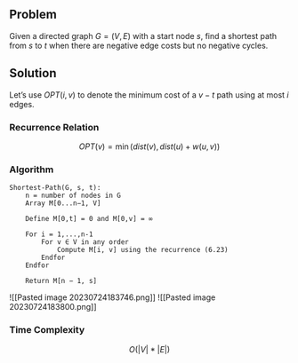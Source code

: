 ## Problem
Given a directed graph $G=(V,E)$ with a start node $s$, find a shortest path from $s$ to $t$ when there are negative edge costs but no negative cycles.
## Solution
Let’s use $OPT(i, v)$ to denote the minimum cost of a $v-t$ path using at most $i$ edges.
### Recurrence Relation
$$OPT(v) = \min(dist(v), dist(u) + w(u, v))$$
### Algorithm
```
Shortest-Path(G, s, t):
	n = number of nodes in G  
	Array M[0...n−1, V]
	
	Define M[0,t] = 0 and M[0,v] = ∞

	For i = 1,...,n-1
		For v ∈ V in any order  
			Compute M[i, v] using the recurrence (6.23)
		Endfor
	Endfor

	Return M[n − 1, s]
```
![[Pasted image 20230724183746.png]]
![[Pasted image 20230724183800.png]]
### Time Complexity
$$O(|V|*|E|)$$